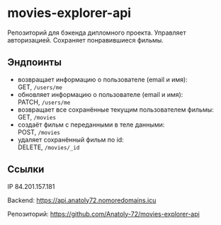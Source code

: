 # movies-explorer-api

Репозиторий для бэкенда дипломного проекта. Управляет авторизацией. Сохраняет понравившиеся фильмы.

## Эндпоинты

* возвращает информацию о пользователе (email и имя):\
  GET, `/users/me`
* обновляет информацию о пользователе (email и имя):\
  PATCH, `/users/me`
* возвращает все сохранённые текущим пользователем фильмы:\
  GET, `/movies`
* создаёт фильм с переданными в теле данными:\
  POST, `/movies`
* удаляет сохранённый фильм по id:\
  DELETE, `/movies/_id`

## Ссылки

IP 84.201.157.181

Backend: https://api.anatoly72.nomoredomains.icu

Репозиторий: https://github.com/Anatoly-72/movies-explorer-api

